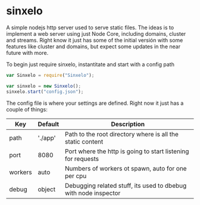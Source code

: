 sinxelo
=======

A simple nodejs http server used to serve static files. 
The ideas is to implement a web server using just Node Core, including domains, cluster and streams.
Right know it just has some of the initial versión with some features like cluster and domains, but expect some updates in the near future with more.


To begin just require sinxelo, instantitate and start with a config path

```javascript
var Sinxelo = require("Sinxelo");

var sinxelo = new Sinxelo();
sinxelo.start("config.json");
```

The config file is where your settings are defined. Right now it just has a couple of things:

Key | Default | Description
--- | --- | ---
path | './app' | Path to the root directory where is all the static content
port | 8080 | Port where the http is going to start listening for requests
workers | auto | Numbers of workers ot spawn, auto for one per cpu
debug | object | Debugging related stuff, its used to dbebug with node inspector
